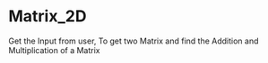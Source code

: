 # Matrix_2D
Get the Input from user, To get two Matrix and find the Addition and Multiplication of a Matrix
